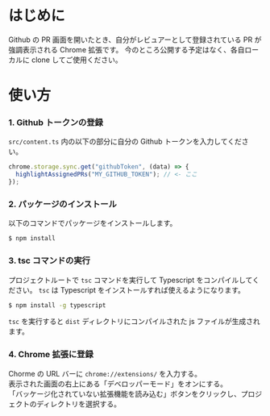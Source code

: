 # はじめに

Github の PR 画面を開いたとき、自分がレビュアーとして登録されている PR が強調表示される Chrome 拡張です。
今のところ公開する予定はなく、各自ローカルに clone してご使用ください。

# 使い方

### 1. Github トークンの登録

`src/content.ts` 内の以下の部分に自分の Github トークンを入力してください。

```ts
chrome.storage.sync.get("githubToken", (data) => {
  highlightAssignedPRs("MY_GITHUB_TOKEN"); // <- ここ
});
```

### 2. パッケージのインストール

以下のコマンドでパッケージをインストールします。

```bash
$ npm install
```

### 3. tsc コマンドの実行

プロジェクトルートで `tsc` コマンドを実行して Typescript をコンパイルしてください。
`tsc` は Typescript をインストールすれば使えるようになります。

```bash
$ npm install -g typescript
```

`tsc` を実行すると `dist` ディレクトリにコンパイルされた js ファイルが生成されます。

### 4. Chrome 拡張に登録

Chorme の URL バーに `chrome://extensions/` を入力する。<br>
表示された画面の右上にある「デベロッパーモード」をオンにする。<br>
「バッケージ化されていない拡張機能を読み込む」ボタンをクリックし、プロジェクトのディレクトリを選択する。<br>
